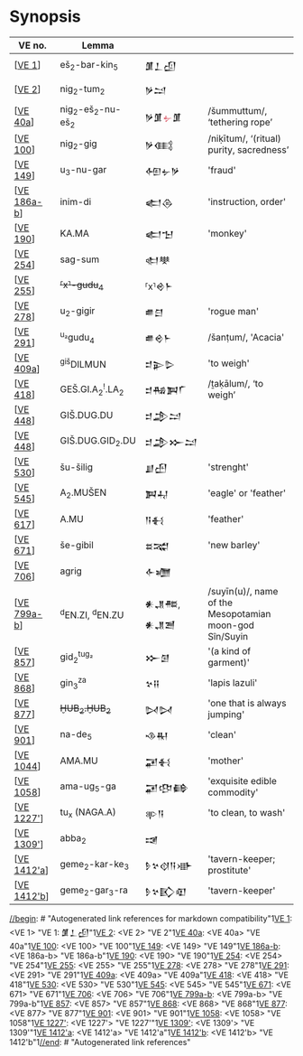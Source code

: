 # Synopsis

| VE no.        | Lemma                                            |                                             |                                                         |
| ------------- | ------------------------------------------------ | ------------------------------------------- | ------------------------------------------------------- |
| [[VE 1]]      | eš<sub>2</sub>-bar-kin<sub>5</sub>               | 𒂠𒁇𒌺                                      |                                                         |
| [[VE 2]]      | nig<sub>2</sub>-tum<sub>2</sub>                  | 𒃻𒁺                                        |                                                         |
| [[VE 40a]]    | nig<sub>2</sub>-eš<sub>2</sub>-nu-eš<sub>2</sub> | 𒃻𒂠<span style="color:#dd5f6d">𒉡</span>𒂠 | /šummuttum/, ‘tethering rope’                           |
| [[VE 100]]    | nig<sub>2</sub>-gig                              | 𒃻𒍼                                        | /niḳītum/, ‘(ritual) purity, sacredness’                |
| [[VE 149]]    | u<sub>3</sub>-nu-gar                             | 𒅇𒉡𒃻                                      | 'fraud'                                                 |
| [[VE 186a-b]] | inim-di                                          | 𒅗𒁲                                        | 'instruction, order'                                    |
| [[VE 190]]    | KA.MA                                            | 𒅗𒈠                                        | 'monkey'                                                |
| [[VE 254]]    | sag-sum                                          | 𒊕𒋧                                        |                                                         |
| [[VE 255]]    | ~~⸢x⸣-gudu<sub>4</sub>~~                       | ⸢x⸣𒄴𒈨                                   |                                                         |
| [[VE 278]]    | u<sub>2</sub>-gigir                              | 𒌑𒇀                                        | 'rogue man'                                             |
| [[VE 291]]    | <sup>u₂</sup>gudu<sub>4</sub>                    | 𒌑𒄴𒈨                                      | /šanṭum/, 'Acacia'                                      |
| [[VE 409a]]   | <sup>giš</sup>DILMUN                             | 𒄑𒉌𒌇                                      | 'to weigh'                                              |
| [[VE 418]]    | GEŠ.GI.A<sub>2</sub><sup>!</sup>.LA<sub>2</sub>  | 𒄑𒄀𒀉𒇲                                    | /ṯaḳālum/, ‘to weigh’                                   |
| [[VE 448]]    | GIŠ.DUG.DU                                       | 𒄑𒂁𒁺                                      |                                                         |
| [[VE 448]]    | GIŠ.DUG.GID<sub>2</sub>.DU                       | 𒄑𒂁𒁍𒁺                                    |                                                         |
| [[VE 530]]    | šu-šilig                                         | 𒋗𒍂                                        | 'strenght'                                              |
| [[VE 545]]    | A<sub>2</sub>.MUŠEN                              | 𒀉𒄷                                        | 'eagle' or 'feather'                                    |
| [[VE 617]]    | A.MU                                             | 𒀀𒈬                                        | 'feather'                                               |
| [[VE 671]]    | še-gibil                                         | 𒊺𒉋                                        | 'new barley'                                            |
| [[VE 706]]    | agrig                                            | 𒅆𒁾                                        |                                                         |
| [[VE 799a-b]] | <sup>d</sup>EN.ZI, <sup>d</sup>EN.ZU             | 𒀭𒂗𒍣, 𒀭𒂗𒍪                              | /suyīn(u)/, name of the Mesopotamian moon-god Sîn/Suyin |
| [[VE 857]]    | gid<sub>2</sub><sup>tug₂</sup>                   | 𒁍𒌆                                        | '(a kind of garment)'                                   |
| [[VE 868]]    | gin<sub>3</sub><sup>za</sup>                     | 𒆳𒍝                                        | 'lapis lazuli'                                          |
| [[VE 877]]    | ~~ḪUB<sub>2</sub>.ḪUB<sub>2</sub>~~              | 𒄸𒄸                                        | 'one that is always jumping'                            |
| [[VE 901]]    | na-de<sub>5</sub>                                | 𒈾𒊑                                        | 'clean'                                                 |
| [[VE 1044]]   | AMA.MU                                           | 𒂼𒈬                                        | 'mother'                                                |
| [[VE 1058]]   | ama-ug<sub>5</sub>-ga                            | 𒂼𒂦𒂵                                      | 'exquisite edible commodity'                            |
| [[VE 1227']]  | tu<sub>x</sub> (NAGA.A)                          | 𒉀𒀀                                        | 'to clean, to wash'                                     |
| [[VE 1309']]  | abba<sub>2</sub>                                 | 𒀋                                          |                                                         |
| [[VE 1412'a]] | geme<sub>2</sub>-kar-ke<sub>3</sub>              | 𒊩𒆳𒋼𒀀𒀝                                  | 'tavern-keeper; prostitute'                             |
| [[VE 1412'b]] | geme<sub>2</sub>-gar<sub>3</sub>-ra              | 𒊩𒆳𒃼𒊏                                    | 'tavern-keeper'                                         |

[//begin]: # "Autogenerated link references for markdown compatibility"1[VE 1]: <VE 1> "VE 1: 𒂠𒁇𒌺"1[VE 2]: <VE 2> "VE 2"1[VE 40a]: <VE 40a> "VE 40a"1[VE 100]: <VE 100> "VE 100"1[VE 149]: <VE 149> "VE 149"1[VE 186a-b]: <VE 186a-b> "VE 186a-b"1[VE 190]: <VE 190> "VE 190"1[VE 254]: <VE 254> "VE 254"1[VE 255]: <VE 255> "VE 255"1[VE 278]: <VE 278> "VE 278"1[VE 291]: <VE 291> "VE 291"1[VE 409a]: <VE 409a> "VE 409a"1[VE 418]: <VE 418> "VE 418"1[VE 530]: <VE 530> "VE 530"1[VE 545]: <VE 545> "VE 545"1[VE 671]: <VE 671> "VE 671"1[VE 706]: <VE 706> "VE 706"1[VE 799a-b]: <VE 799a-b> "VE 799a-b"1[VE 857]: <VE 857> "VE 857"1[VE 868]: <VE 868> "VE 868"1[VE 877]: <VE 877> "VE 877"1[VE 901]: <VE 901> "VE 901"1[VE 1058]: <VE 1058> "VE 1058"1[VE 1227']: <VE 1227'> "VE 1227'"1[VE 1309']: <VE 1309'> "VE 1309'"1[VE 1412'a]: <VE 1412'a> "VE 1412'a"1[VE 1412'b]: <VE 1412'b> "VE 1412'b"1[//end]: # "Autogenerated link references"

[//begin]: # "Autogenerated link references for markdown compatibility"
[VE 1]: <VE 1> "VE 1: 𒂠𒁇𒌺"
[VE 2]: <VE 2> "VE 2 𒃻𒁺"
[VE 40a]: <VE 40a> "VE 40a: 𒃻𒂠𒉡𒂠"
[VE 100]: <VE 100> "VE 100 𒃻𒍼"
[VE 149]: <VE 149> "VE 149 𒅇𒉡𒃻"
[VE 186a-b]: <VE 186a-b> "VE 186a-b"
[VE 190]: <VE 190> "VE 190"
[VE 254]: <VE 254> "VE 254"
[VE 255]: <VE 255> "VE 255"
[VE 278]: <VE 278> "VE 278"
[VE 291]: <VE 291> "VE 291"
[VE 409a]: <VE 409a> "VE 409a"
[VE 418]: <VE 418> "VE 418"
[VE 448]: <VE 448> "VE 448 𒄑𒂁𒁺"
[VE 530]: <VE 530> "VE 530"
[VE 545]: <VE 545> "VE 545"
[VE 617]: <VE 617> "VE 617 𒀀𒈬"
[VE 671]: <VE 671> "VE 671"
[VE 706]: <VE 706> "VE 706"
[VE 799a-b]: <VE 799a-b> "VE 799a-b"
[VE 857]: <VE 857> "VE 857"
[VE 868]: <VE 868> "VE 868"
[VE 877]: <VE 877> "VE 877"
[VE 901]: <VE 901> "VE 901"
[VE 1044]: <VE 1044> "VE 1044 𒂼𒈬"
[VE 1058]: <VE 1058> "VE 1058"
[VE 1227']: <VE 1227'> "VE 1227'"
[VE 1309']: <VE 1309'> "VE 1309': 𒀋"
[VE 1412'a]: <VE 1412'a> "VE 1412'a"
[VE 1412'b]: <VE 1412'b> "VE 1412'b"
[//end]: # "Autogenerated link references"